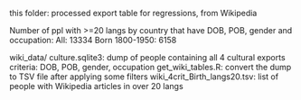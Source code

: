 this folder: processed export table for regressions, from Wikipedia

Number of ppl with >=20 langs by country that have DOB, POB, gender and occupation:
All: 13334
Born 1800-1950: 6158

wiki_data/
	culture.sqlite3: dump of people containing all 4 cultural exports criteria: DOB, POB, gender, occupation
	get_wiki_tables.R: convert the dump to TSV file after applying some filters 
	wiki_4crit_Birth_langs20.tsv: list of people with Wikipedia articles in over 20 langs
